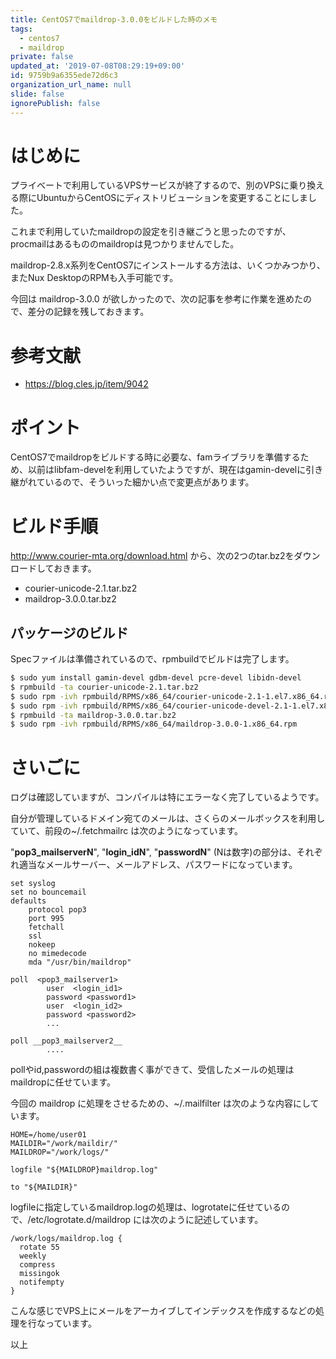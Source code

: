 ```yaml
---
title: CentOS7でmaildrop-3.0.0をビルドした時のメモ
tags:
  - centos7
  - maildrop
private: false
updated_at: '2019-07-08T08:29:19+09:00'
id: 9759b9a6355ede72d6c3
organization_url_name: null
slide: false
ignorePublish: false
---
```

# はじめに

プライベートで利用しているVPSサービスが終了するので、別のVPSに乗り換える際にUbuntuからCentOSにディストリビューションを変更することにしました。

これまで利用していたmaildropの設定を引き継ごうと思ったのですが、procmailはあるもののmaildropは見つかりませんでした。

maildrop-2.8.x系列をCentOS7にインストールする方法は、いくつかみつかり、またNux DesktopのRPMも入手可能です。

今回は maildrop-3.0.0 が欲しかったので、次の記事を参考に作業を進めたので、差分の記録を残しておきます。

# 参考文献

* https://blog.cles.jp/item/9042

# ポイント

CentOS7でmaildropをビルドする時に必要な、famライブラリを準備するため、以前はlibfam-develを利用していたようですが、現在はgamin-develに引き継がれているので、そういった細かい点で変更点があります。

# ビルド手順

http://www.courier-mta.org/download.html から、次の2つのtar.bz2をダウンロードしておきます。

* courier-unicode-2.1.tar.bz2
* maildrop-3.0.0.tar.bz2

## パッケージのビルド

Specファイルは準備されているので、rpmbuildでビルドは完了します。

```bash
$ sudo yum install gamin-devel gdbm-devel pcre-devel libidn-devel
$ rpmbuild -ta courier-unicode-2.1.tar.bz2
$ sudo rpm -ivh rpmbuild/RPMS/x86_64/courier-unicode-2.1-1.el7.x86_64.rpm
$ sudo rpm -ivh rpmbuild/RPMS/x86_64/courier-unicode-devel-2.1-1.el7.x86_64.rpm
$ rpmbuild -ta maildrop-3.0.0.tar.bz2
$ sudo rpm -ivh rpmbuild/RPMS/x86_64/maildrop-3.0.0-1.x86_64.rpm
```

# さいごに

ログは確認していますが、コンパイルは特にエラーなく完了しているようです。

自分が管理しているドメイン宛てのメールは、さくらのメールボックスを利用していて、前段の~/.fetchmailrc は次のようになっています。

"__pop3_mailserverN__", "__login_idN__", "__passwordN__" (Nは数字)の部分は、それぞれ適当なメールサーバー、メールアドレス、パスワードになっています。


```fetchmail:~/.fetchmailrc
set syslog
set no bouncemail
defaults
    protocol pop3
    port 995
    fetchall
    ssl
    nokeep
    no mimedecode
    mda "/usr/bin/maildrop"

poll  <pop3_mailserver1>
        user  <login_id1>
        password <password1>
        user  <login_id2>
        password <password2>
        ...

poll __pop3_mailserver2__
        ....
```

pollやid,passwordの組は複数書く事ができて、受信したメールの処理はmaildropに任せています。

今回の maildrop に処理をさせるための、~/.mailfilter は次のような内容にしています。

```maildrop:~/.mailfilter
HOME=/home/user01
MAILDIR="/work/maildir/"
MAILDROP="/work/logs/"

logfile "${MAILDROP}maildrop.log"

to "${MAILDIR}"
```

logfileに指定しているmaildrop.logの処理は、logrotateに任せているので、/etc/logrotate.d/maildrop には次のように記述しています。

```logrotate:/etc/logrotate.d/maildrop
/work/logs/maildrop.log {
  rotate 55
  weekly
  compress
  missingok
  notifempty
}
```

こんな感じでVPS上にメールをアーカイブしてインデックスを作成するなどの処理を行なっています。

以上
